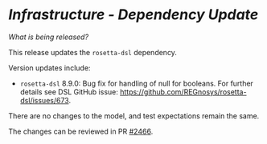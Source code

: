 # *Infrastructure - Dependency Update*

_What is being released?_

This release updates the `rosetta-dsl` dependency.

Version updates include:
- `rosetta-dsl` 8.9.0: Bug fix for handling of null for booleans. For further details see DSL GitHub issue: https://github.com/REGnosys/rosetta-dsl/issues/673.

There are no changes to the model, and test expectations remain the same.

The changes can be reviewed in PR [#2466](https://github.com/finos/common-domain-model/pull/2466).
